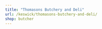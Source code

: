 ```yaml
---
title: "Thomasons Butchery and Deli"
url: /keswick/thomasons-butchery-and-deli/
shop: butcher
---
```

